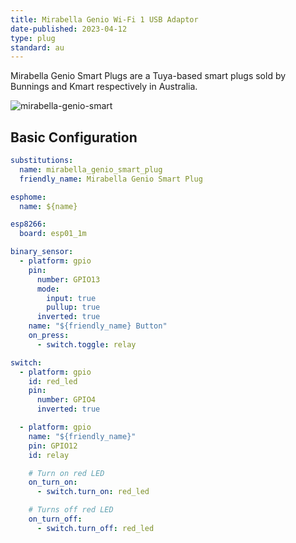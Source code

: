```yaml
---
title: Mirabella Genio Wi-Fi 1 USB Adaptor
date-published: 2023-04-12
type: plug
standard: au
---
```


Mirabella Genio Smart Plugs are a Tuya-based smart plugs
sold by Bunnings and Kmart respectively in Australia.

![mirabella-genio-smart](/brilliant-mirabella-genio-smart-plugs.jpg)

## Basic Configuration

``` yaml
substitutions:
  name: mirabella_genio_smart_plug
  friendly_name: Mirabella Genio Smart Plug

esphome:
  name: ${name}

esp8266:
  board: esp01_1m

binary_sensor:
  - platform: gpio
    pin:
      number: GPIO13
      mode:
        input: true
        pullup: true
      inverted: true
    name: "${friendly_name} Button"
    on_press:
      - switch.toggle: relay

switch:
  - platform: gpio
    id: red_led
    pin:
      number: GPIO4
      inverted: true

  - platform: gpio
    name: "${friendly_name}"
    pin: GPIO12
    id: relay

    # Turn on red LED
    on_turn_on:
      - switch.turn_on: red_led

    # Turns off red LED
    on_turn_off:
      - switch.turn_off: red_led
```
